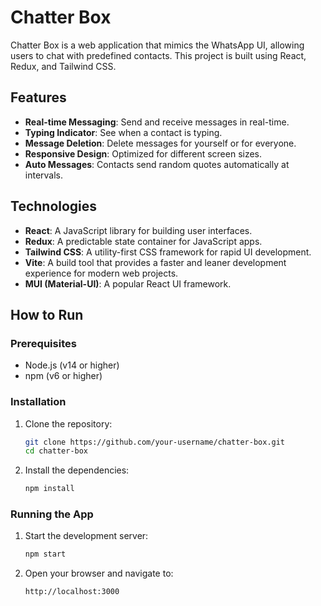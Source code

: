 # Chatter Box

Chatter Box is a web application that mimics the WhatsApp UI, allowing users to chat with predefined contacts. This project is built using React, Redux, and Tailwind CSS.

## Features

- **Real-time Messaging**: Send and receive messages in real-time.
- **Typing Indicator**: See when a contact is typing.
- **Message Deletion**: Delete messages for yourself or for everyone.
- **Responsive Design**: Optimized for different screen sizes.
- **Auto Messages**: Contacts send random quotes automatically at intervals.

## Technologies

- **React**: A JavaScript library for building user interfaces.
- **Redux**: A predictable state container for JavaScript apps.
- **Tailwind CSS**: A utility-first CSS framework for rapid UI development.
- **Vite**: A build tool that provides a faster and leaner development experience for modern web projects.
- **MUI (Material-UI)**: A popular React UI framework.

## How to Run

### Prerequisites

- Node.js (v14 or higher)
- npm (v6 or higher)

### Installation

1. Clone the repository:

   ```sh
   git clone https://github.com/your-username/chatter-box.git
   cd chatter-box
   ```

2. Install the dependencies:

   ```sh
   npm install
   ```

### Running the App

1. Start the development server:

   ```sh
   npm start
   ```

2. Open your browser and navigate to:

   ```sh
   http://localhost:3000
   ```
